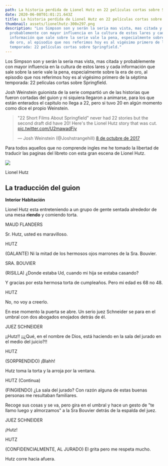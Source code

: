 ```yaml
---
path: La historia perdida de Lionel Hutz en 22 películas cortas sobre Springfield
date: 2020-06-08T01:01:21.643Z
title: La historia perdida de Lionel Hutz en 22 películas cortas sobre Springfield
thumbnail: assets/lionelhutz-300x297.png
description: "Los Simpson son y serán la seria mas vista, mas citada y
  probablemente con mayor influencia en la cultura de estos lares y cada
  información que sale sobre la serie vale la pena, especialmente sobre la era
  de oro, al episodio que nos referimos hoy es al vigésimo primero de la séptima
  temporada: 22 películas cortas sobre Springfield."
---
```

Los Simpson son y serán la seria mas vista, mas citada y probablemente con mayor influencia en la cultura de estos lares y cada información que sale sobre la serie vale la pena, especialmente sobre la era de oro, al episodio que nos referimos hoy es al vigésimo primero de la séptima temporada: 22 películas cortas sobre Springfield.

Josh Weinstein guionista de la serie compartió un de las historias que fueron cortadas del guion y ni siquiera llegaron a animarse, para los que están enterados el capitulo no llega a 22, pero si tuvo 20 en algún momento como dice el propio Weinstein.

> "22 Short Films About Springfield" never had 22 stories but the second draft did have 20! Here's the Lionel Hutz story that was cut. [pic.twitter.com/U2mawadFjv](https://t.co/U2mawadFjv)
>
> — Josh Weinstein (@Joshstrangehill) [8 de octubre de 2017](https://twitter.com/Joshstrangehill/status/917078097962266624?ref_src=twsrc%5Etfw)



Para todos aquellos que no comprende ingles me he tomado la libertad de traducir las paginas del libreto con esta gran escena de Lionel Hutz.

<img src="/assets/lionelhutz-300x297.png" class="center polaroid"/>
<p style={{ textAlign: 'center', color: 'black', marginTop: '-34px' }}>Lionel Hutz</p>

## La traducción del guion

**Interior Habitación**

<p style={{textAlign: 'center'}}>Lionel Hutz esta entreteniendo a un grupo de gente sentada alrededor de una mesa <b>riendo</b> y comiendo torta.</p>
<p style={{textAlign: 'center'}}>MAUD FLANDERS</p>
<p style={{textAlign: 'center'}}>Sr. Hutz, usted es maravilloso.</p>
<p style={{textAlign: 'center'}}>HUTZ</p>
<p style={{textAlign: 'center'}}>(GALANTE) Ni la mitad de los hermosos ojos marrones de la Sra. Bouvier.</p>
<p style={{textAlign: 'center'}}>SRA. BOUVIER</p>
<p style={{textAlign: 'center'}}>(RISILLA) ¿Donde estaba Ud, cuando mi hija se estaba casando?</p>
<p style={{textAlign: 'center'}}>Y gracias por esta hermosa torta de cumpleaños. Pero mi edad es 68 no 48.</p>
<p style={{textAlign: 'center'}}>HUTZ</p>
<p style={{textAlign: 'center'}}>No, no voy a creerlo.</p>
<p style={{textAlign: 'center'}}>En ese momento la puerta se abre. Un serio juez Schneider se para en el umbral con dos abogados enojados detrás de él.</p>
<p style={{textAlign: 'center'}}>JUEZ SCHNEIDER</p>
<p style={{textAlign: 'center'}}>¡¡Hutz!! ¡¡¿Qué, en el nombre de Dios, está haciendo en la sala del jurado en el medio del juicio?!!</p>
<p style={{textAlign: 'center'}}>HUTZ</p>
<p style={{textAlign: 'center'}}>(SORPRENDIDO) ¡Blahh!</p>
<p style={{textAlign: 'center'}}>Hutz toma la torta y la arroja por la ventana.</p>
<p style={{textAlign: 'center'}}>HUTZ (Continua)</p>
<p style={{textAlign: 'center'}}>(FINGIENDO) ¿La sala del jurado? Con razón alguna de estas buenas personas me resultaban familiares.</p>
<p style={{textAlign: 'center'}}>Recoge sus cosas y se va, pero gira en el umbral y hace un gesto de "te llamo luego y almorzamos" a la Sra Bouvier detrás de la espalda del juez.</p>
<p style={{textAlign: 'center'}}>JUEZ SCHNEIDER</p>
<p style={{textAlign: 'center'}}>¡Hutz!</p>
<p style={{textAlign: 'center'}}>HUTZ</p>
<p style={{textAlign: 'center'}}>(CONFIDENCIALMENTE, AL JURADO) El grita pero me respeta mucho.</p>
<p style={{textAlign: 'center'}}>Hutz corre hacia afuera.</p>

